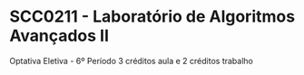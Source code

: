 # SCC0211 - Laboratório de Algoritmos Avançados II
Optativa Eletiva - 6º Período
3 créditos aula e 2 créditos trabalho
